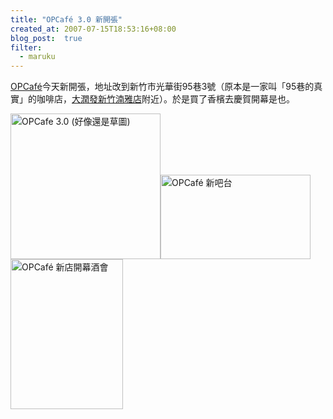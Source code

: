 ```yaml
---
title: "OPCafé 3.0 新開張"
created_at: 2007-07-15T18:53:16+08:00
blog_post:  true
filter:
  - maruku
---
```


[OPCafé](http://opcafe.net/)今天新開張，地址改到新竹市光華街95巷3號（原本是一家叫「95巷的真實」的咖啡店，[大潤發新竹湳雅店](http://www.rt-mart.com.tw/info.asp?ID=12)附近）。於是買了香檳去慶賀開幕是也。

<p><a href="http://www.flickr.com/photos/hlb/852295183/" title="相片分享"><img src="http://farm2.static.flickr.com/1230/852295183_cb82312ebc_m.jpg" width="240" height="233" alt="OPCafe 3.0 (好像還是草圖)" /></a><a href="http://www.flickr.com/photos/hlb/817463368/" title="相片分享"><img src="http://farm2.static.flickr.com/1143/817463368_5e8d0b431c_m.jpg" width="240" height="135" alt="OPCafé 新吧台" /></a> <a href="http://www.flickr.com/photos/hlb/816577375/" title="相片分享"><img src="http://farm2.static.flickr.com/1030/816577375_bd250283d6_m.jpg" width="180" height="240" alt="OPCafé 新店開幕酒會" /></a></p>
